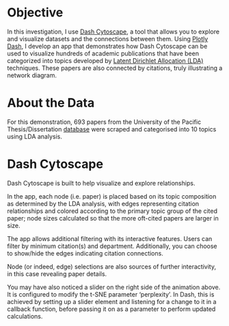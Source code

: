 # Objective
In this investigation, I use [Dash Cytoscape](https://github.com/plotly/dash-cytoscape), a tool that allows you to explore and visualize datasets and the connections between them. Using [Plotly Dash](https://plotly.com/dash/), I develop an app that demonstrates how Dash Cytoscape can be used to visualize hundreds of academic publications that have been categorized into topics developed by [Latent Dirichlet Allocation (LDA)](https://en.wikipedia.org/wiki/Latent_Dirichlet_allocation) techniques. These papers are also connected by citations, truly illustrating a network diagram.

# About the Data
For this demonstration, 693 papers from the University of the Pacific Thesis/Dissertation [database](https://scholarlycommons.pacific.edu/uop_etds/) were scraped and categorised into 10 topics using LDA analysis.

# Dash Cytoscape
Dash Cytoscape is built to help visualize and explore relationships.

In the app, each node (i.e. paper) is placed based on its topic composition as determined by the LDA analysis, with edges representing citation relationships and colored according to the primary topic group of the cited paper; node sizes calculated so that the more oft-cited papers are larger in size.

The app allows additional filtering with its interactive features. Users can filter by minimum citation(s) and department. Additionally, you can choose to show/hide the edges indicating citation connections.

Node (or indeed, edge) selections are also sources of further interactivity, in this case revealing paper details.

You may have also noticed a slider on the right side of the animation above. It is configured to modify the t-SNE parameter ‘perplexity’. In Dash, this is achieved by setting up a slider element and listening for a change to it in a callback function, before passing it on as a parameter to perform updated calculations.
